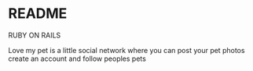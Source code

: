 # README

RUBY ON RAILS

Love my pet is a little social network where you can post your pet photos create an account and follow peoples pets 


